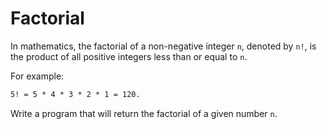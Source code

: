 # Factorial

In mathematics, the factorial of a non-negative integer `n`, denoted by `n!`,
is the product of all positive integers less than or equal to `n`.

For example:

```txt
5! = 5 * 4 * 3 * 2 * 1 = 120.
```

Write a program that will return the factorial of a given number `n`.
